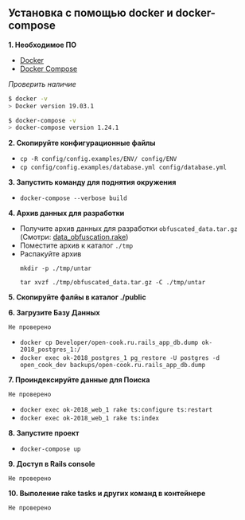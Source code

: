 ## Установка с помощью docker и docker-compose

**1. Необходимое ПО**

- [Docker](https://docs.docker.com/get-started/)
- [Docker Compose](https://docs.docker.com/compose/)

*Проверить наличие*

```bash
$ docker -v
> Docker version 19.03.1

$ docker-compose -v
> docker-compose version 1.24.1
```

**2. Скопируйте конфигурационные файлы**

- `cp -R config/config.examples/ENV/ config/ENV`
- `cp config/config.examples/database.yml config/database.yml`

**3. Запустить команду для поднятия окружения**

- `docker-compose --verbose build`

**4. Архив данных для разработки**

- Получите архив данных для разработки `obfuscated_data.tar.gz` (Смотри: [data_obfuscation.rake](lib/tasks/README.md))
- Поместите архив к каталог `./tmp`
- Распакуйте архив
    ```
    mkdir -p ./tmp/untar

    tar xvzf ./tmp/obfuscated_data.tar.gz -C ./tmp/untar
    ```

**5. Скопируйте фалйы в каталог ./public**

**6. Загрузите Базу Данных**

`Не проверено`

- `docker cp Developer/open-cook.ru.rails_app_db.dump ok-2018_postgres_1:/`
- `docker exec ok-2018_postgres_1 pg_restore -U postgres -d open_cook_dev backups/open-cook.ru.rails_app_db.dump`

**7. Проиндексируйте данные для Поиска**

`Не проверено`

- `docker exec ok-2018_web_1 rake ts:configure ts:restart`
- `docker exec ok-2018_web_1 rake ts:index`

**8. Запустите проект**

- `docker-compose up`

**9. Доступ в Rails console**

`Не проверено`

**10. Выполение rake tasks и других команд в контейнере**

`Не проверено`
